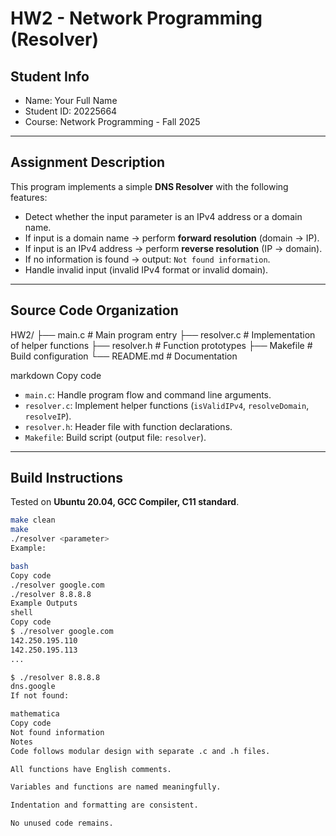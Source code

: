 # HW2 - Network Programming (Resolver)

## Student Info
- Name: Your Full Name
- Student ID: 20225664
- Course: Network Programming - Fall 2025

---

## Assignment Description
This program implements a simple **DNS Resolver** with the following features:
- Detect whether the input parameter is an IPv4 address or a domain name.
- If input is a domain name → perform **forward resolution** (domain → IP).
- If input is an IPv4 address → perform **reverse resolution** (IP → domain).
- If no information is found → output: `Not found information`.
- Handle invalid input (invalid IPv4 format or invalid domain).

---

## Source Code Organization
HW2/
├── main.c # Main program entry
├── resolver.c # Implementation of helper functions
├── resolver.h # Function prototypes
├── Makefile # Build configuration
└── README.md # Documentation

markdown
Copy code

- `main.c`: Handle program flow and command line arguments.
- `resolver.c`: Implement helper functions (`isValidIPv4`, `resolveDomain`, `resolveIP`).
- `resolver.h`: Header file with function declarations.
- `Makefile`: Build script (output file: `resolver`).

---

## Build Instructions
Tested on **Ubuntu 20.04, GCC Compiler, C11 standard**.

```bash
make clean
make
./resolver <parameter>
Example:

bash
Copy code
./resolver google.com
./resolver 8.8.8.8
Example Outputs
shell
Copy code
$ ./resolver google.com
142.250.195.110
142.250.195.113
...

$ ./resolver 8.8.8.8
dns.google
If not found:

mathematica
Copy code
Not found information
Notes
Code follows modular design with separate .c and .h files.

All functions have English comments.

Variables and functions are named meaningfully.

Indentation and formatting are consistent.

No unused code remains.

